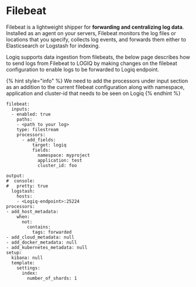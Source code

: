 # Filebeat

Filebeat is a lightweight shipper for **forwarding and centralizing log data**. Installed as an agent on your servers, Filebeat monitors the log files or locations that you specify, collects log events, and forwards them either to Elasticsearch or Logstash for indexing.

Logiq supports data ingestion from filebeats, the below page describes how to send logs from Filebeat to LOGIQ by making changes on the filebeat configuration to enable logs to be forwarded to Logiq endpoint.

{% hint style="info" %}
We need to add the processors under input section as an addition to the current filebeat configuration along with namespace, application and cluster-id that needs to be seen on Logiq
{% endhint %}

```
filebeat:
  inputs:
  - enabled: true
    paths:
    - <path to your log>
    type: filestream
    processors:
      - add_fields:
          target: logiq
          fields:
            namespace: myproject
            application: test
            cluster_id: foo

output:
#  console:
#   pretty: true
  logstash:
    hosts:
    - <Logiq-endpoint>:25224
processors:
- add_host_metadata:
    when:
      not:
        contains:
          tags: forwarded
- add_cloud_metadata: null
- add_docker_metadata: null
- add_kubernetes_metadata: null
setup:
  kibana: null
  template:
    settings:
      index:
        number_of_shards: 1
```



